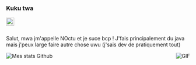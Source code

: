 ### Kuku twa

<a href="https://discord.gg/uEvBswy">
  <img align="left" alt="Mehdi's Instagram" width="22px" src="https://cdn.jsdelivr.net/npm/simple-icons@v3/icons/discord.svg" />
</a>

<br />
<br />

Salut, mwa jm'appelle NOctu et je suce bcp ! J'fais principalement du java mais j'peux large faire autre chose uwu (j'sais dev de pratiquement tout)

  <img align="right" alt="GIF" src="https://i.pinimg.com/originals/e4/26/70/e426702edf874b181aced1e2fa5c6cde.gif" />

![Mes stats Github](https://github-readme-stats.vercel.app/api?username=nocturnais&show_icons=true&hide_border=true)
